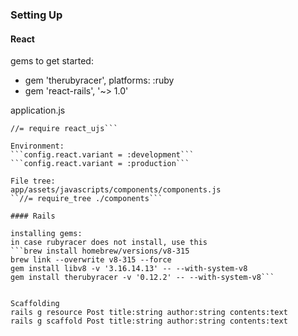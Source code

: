 
### Setting Up

#### React
gems to get started:
* gem 'therubyracer', platforms: :ruby
* gem 'react-rails', '~> 1.0'

application.js
```//= require react
//= require react_ujs```

Environment:
```config.react.variant = :development```
```config.react.variant = :production```

File tree:
app/assets/javascripts/components/components.js
``//= require_tree ./components```

#### Rails

installing gems:
in case rubyracer does not install, use this
```brew install homebrew/versions/v8-315
brew link --overwrite v8-315 --force
gem install libv8 -v '3.16.14.13' -- --with-system-v8
gem install therubyracer -v '0.12.2' -- --with-system-v8```


Scaffolding
rails g resource Post title:string author:string contents:text
rails g scaffold Post title:string author:string contents:text
